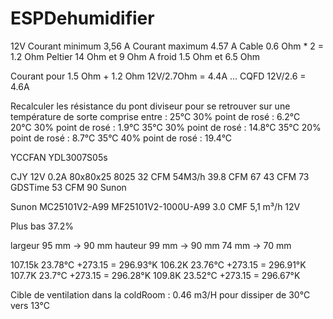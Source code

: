 # ESPDehumidifier

12V
Courant minimum 3,56 A
Courant maximum 4.57 A
Cable 0.6 Ohm * 2 = 1.2 Ohm
Peltier 14 Ohm et 9 Ohm
A froid 1.5 Ohm et 6.5 Ohm

Courant pour 1.5 Ohm + 1.2 Ohm
12V/2.7Ohm 	= 4.4A ... CQFD
12V/2.6		= 4.6A

Recalculer les résistance du pont diviseur pour se retrouver sur une température de sorte comprise entre :
25°C 30% point de rosé :  6.2°C  
20°C 30% point de rosé :  1.9°C
35°C 30% point de rosé : 14.8°C
35°C 20% point de rosé :  8.7°C
35°C 40% point de rosé : 19.4°C


YCCFAN
YDL3007S05s

CJY 12V 0.2A 80x80x25 8025
32 CFM		54M3/h
39.8 CFM	67
43 CFM		73	GDSTime
53 CFM		90	Sunon


Sunon MC25101V2-A99
MF25101V2-1000U-A99
3.0 CMF
5,1 m³/h
12V



Plus bas 37.2%


largeur 95 mm -> 90 mm
hauteur 99 mm -> 90 mm
		74 mm -> 70 mm


107.15k		23.78°C +273.15 = 296.93°K
106.2K 		23.76°C +273.15 = 296.91°K
107.7K		23.7°C +273.15 = 296.28°K
109.8K		23.52°C +273.15 = 296.67°K

Cible de ventilation dans la coldRoom : 0.46 m3/H pour dissiper de 30°C vers 13°C
